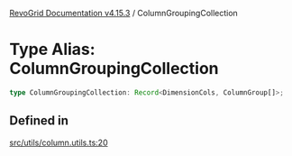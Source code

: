 [RevoGrid Documentation v4.15.3](README.md) / ColumnGroupingCollection

# Type Alias: ColumnGroupingCollection

```ts
type ColumnGroupingCollection: Record<DimensionCols, ColumnGroup[]>;
```

## Defined in

[src/utils/column.utils.ts:20](https://github.com/revolist/revogrid/blob/0f25b4576d7b148a35319cded1f6d62c5f4ebd98/src/utils/column.utils.ts#L20)
